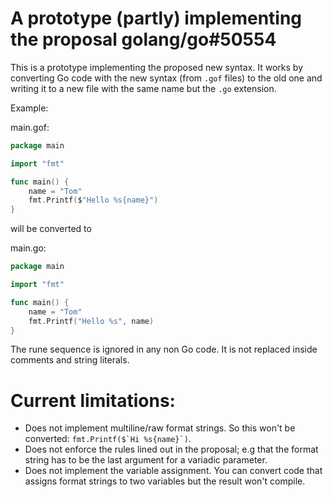 # A prototype (partly) implementing the proposal golang/go#50554
This is a prototype implementing the proposed new syntax.
It works by converting Go code with the new syntax (from `.gof` files) to the old one and writing it to a new file with the same name but the `.go` extension.

Example:

main.gof:
```go
package main

import "fmt"

func main() {
    name = "Tom"
    fmt.Printf($"Hello %s{name}")
}
```

will be converted to

main.go:
```go
package main

import "fmt"

func main() {
    name = "Tom"
    fmt.Printf("Hello %s", name)
}
```

The rune sequence is ignored in any non Go code. It is not replaced inside comments and string literals.

# Current limitations:
- Does not implement multiline/raw format strings. So this won't be converted: ``fmt.Printf($`Hi %s{name}`)``.
- Does not enforce the rules lined out in the proposal; e.g that the format string has to be the last argument for a variadic parameter.
- Does not implement the variable assignment. You can convert code that assigns format strings to two variables but the result won't compile.